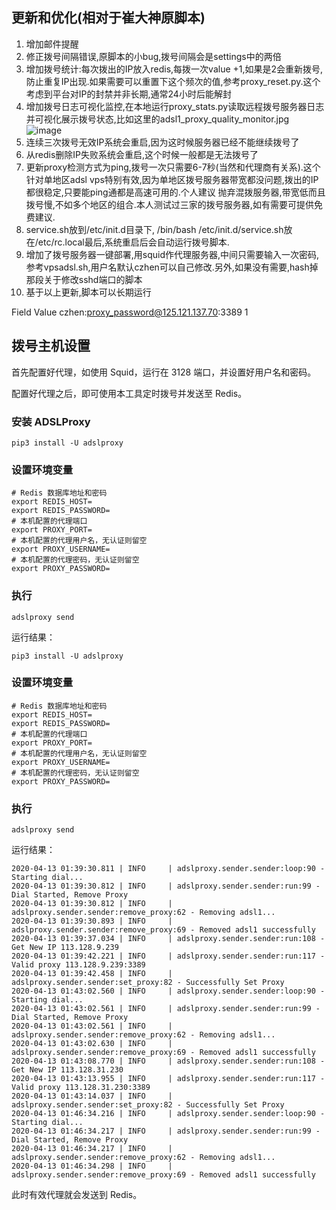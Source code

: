 ## 更新和优化(相对于崔大神原脚本)
1. 增加邮件提醒
2. 修正拨号间隔错误,原脚本的小bug,拨号间隔会是settings中的两倍
3. 增加拨号统计:每次拨出的IP放入redis,每拨一次value +1,如果是2会重新拨号,防止重复IP出现.如果需要可以重置下这个频次的值,参考proxy_reset.py.这个考虑到平台对IP的封禁并非长期,通常24小时后能解封
4. 增加拨号日志可视化监控,在本地运行proxy_stats.py读取远程拨号服务器日志并可视化展示拨号状态,比如这里的adsl1_proxy_quality_monitor.jpg
![image](https://raw.githubusercontent.com/chenxuzhen/AdslProxy/master/adsl1_proxy_quality_monitor.jpg)
5. 连续三次拨号无效IP系统会重启,因为这时候服务器已经不能继续拨号了
6. 从redis删除IP失败系统会重启,这个时候一般都是无法拨号了
7. 更新proxy检测方式为ping,拨号一次只需要6-7秒(当然和代理商有关系).这个针对单地区adsl vps特别有效,因为单地区拨号服务器带宽都没问题,拨出的IP都很稳定,只要能ping通都是高速可用的.个人建议
抛弃混拨服务器,带宽低而且拨号慢,不如多个地区的组合.本人测试过三家的拨号服务器,如有需要可提供免费建议.
8. service.sh放到/etc/init.d目录下, /bin/bash /etc/init.d/service.sh放在/etc/rc.local最后,系统重启后会自动运行拨号脚本.
9. 增加了拨号服务器一键部署,用squid作代理服务器,中间只需要输入一次密码,参考vpsadsl.sh,用户名默认czhen可以自己修改.另外,如果没有需要,hash掉那段关于修改sshd端口的脚本
10. 基于以上更新,脚本可以长期运行

Field                                     Value
czhen:proxy_password@125.121.137.70:3389  1

## 拨号主机设置

首先配置好代理，如使用 Squid，运行在 3128 端口，并设置好用户名和密码。

配置好代理之后，即可使用本工具定时拨号并发送至 Redis。

### 安装 ADSLProxy

```
pip3 install -U adslproxy
```

### 设置环境变量

```
# Redis 数据库地址和密码
export REDIS_HOST=
export REDIS_PASSWORD=
# 本机配置的代理端口
export PROXY_PORT=
# 本机配置的代理用户名，无认证则留空
export PROXY_USERNAME=
# 本机配置的代理密码，无认证则留空
export PROXY_PASSWORD=
```

### 执行

```
adslproxy send
```

运行结果：


```
pip3 install -U adslproxy
```

### 设置环境变量

```
# Redis 数据库地址和密码
export REDIS_HOST=
export REDIS_PASSWORD=
# 本机配置的代理端口
export PROXY_PORT=
# 本机配置的代理用户名，无认证则留空
export PROXY_USERNAME=
# 本机配置的代理密码，无认证则留空
export PROXY_PASSWORD=
```

### 执行

```
adslproxy send
```

运行结果：

```
2020-04-13 01:39:30.811 | INFO     | adslproxy.sender.sender:loop:90 - Starting dial...
2020-04-13 01:39:30.812 | INFO     | adslproxy.sender.sender:run:99 - Dial Started, Remove Proxy
2020-04-13 01:39:30.812 | INFO     | adslproxy.sender.sender:remove_proxy:62 - Removing adsl1...
2020-04-13 01:39:30.893 | INFO     | adslproxy.sender.sender:remove_proxy:69 - Removed adsl1 successfully
2020-04-13 01:39:37.034 | INFO     | adslproxy.sender.sender:run:108 - Get New IP 113.128.9.239
2020-04-13 01:39:42.221 | INFO     | adslproxy.sender.sender:run:117 - Valid proxy 113.128.9.239:3389
2020-04-13 01:39:42.458 | INFO     | adslproxy.sender.sender:set_proxy:82 - Successfully Set Proxy
2020-04-13 01:43:02.560 | INFO     | adslproxy.sender.sender:loop:90 - Starting dial...
2020-04-13 01:43:02.561 | INFO     | adslproxy.sender.sender:run:99 - Dial Started, Remove Proxy
2020-04-13 01:43:02.561 | INFO     | adslproxy.sender.sender:remove_proxy:62 - Removing adsl1...
2020-04-13 01:43:02.630 | INFO     | adslproxy.sender.sender:remove_proxy:69 - Removed adsl1 successfully
2020-04-13 01:43:08.770 | INFO     | adslproxy.sender.sender:run:108 - Get New IP 113.128.31.230
2020-04-13 01:43:13.955 | INFO     | adslproxy.sender.sender:run:117 - Valid proxy 113.128.31.230:3389
2020-04-13 01:43:14.037 | INFO     | adslproxy.sender.sender:set_proxy:82 - Successfully Set Proxy
2020-04-13 01:46:34.216 | INFO     | adslproxy.sender.sender:loop:90 - Starting dial...
2020-04-13 01:46:34.217 | INFO     | adslproxy.sender.sender:run:99 - Dial Started, Remove Proxy
2020-04-13 01:46:34.217 | INFO     | adslproxy.sender.sender:remove_proxy:62 - Removing adsl1...
2020-04-13 01:46:34.298 | INFO     | adslproxy.sender.sender:remove_proxy:69 - Removed adsl1 successfully
```

此时有效代理就会发送到 Redis。

